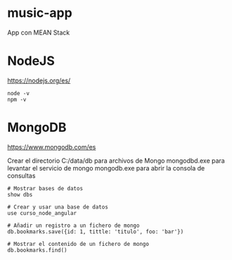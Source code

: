# music-app
App con MEAN Stack 

# NodeJS
https://nodejs.org/es/

```
node -v
npm -v 
``` 

# MongoDB 

https://www.mongodb.com/es

Crear el directorio C:/data/db para archivos de Mongo 
mongodbd.exe para levantar el servicio de mongo
mongodb.exe para abrir la consola de consultas 

```
# Mostrar bases de datos
show dbs

# Crear y usar una base de datos
use curso_node_angular

# Añadir un registro a un fichero de mongo 
db.bookmarks.save({id: 1, tittle: 'titulo', foo: 'bar'})

# Mostrar el contenido de un fichero de mongo
db.bookmarks.find()
```

